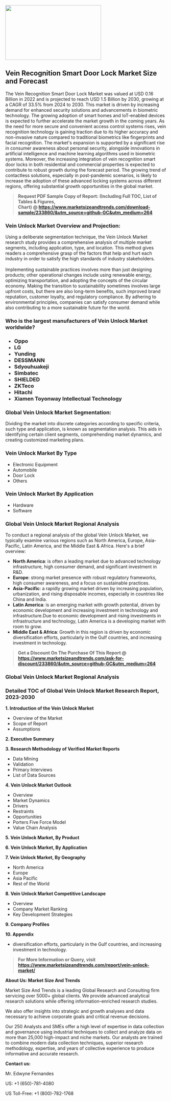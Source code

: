 <p><img class="alignnone size-medium wp-image-20088" src="https://ffe5etoiles.com/wp-content/uploads/2024/12/MST1-300x171.png" alt="" width="300" height="171" /></p><h2>Vein Recognition Smart Door Lock Market Size and Forecast</h2><p>The Vein Recognition Smart Door Lock Market was valued at USD 0.16 Billion in 2022 and is projected to reach USD 1.5 Billion by 2030, growing at a CAGR of 33.5% from 2024 to 2030. This market is driven by increasing demand for enhanced security solutions and advancements in biometric technology. The growing adoption of smart homes and IoT-enabled devices is expected to further accelerate the market growth in the coming years. As the need for more secure and convenient access control systems rises, vein recognition technology is gaining traction due to its higher accuracy and non-invasive nature compared to traditional biometrics like fingerprints and facial recognition. The market's expansion is supported by a significant rise in consumer awareness about personal security, alongside innovations in artificial intelligence and machine learning algorithms used in biometric systems. Moreover, the increasing integration of vein recognition smart door locks in both residential and commercial properties is expected to contribute to robust growth during the forecast period. The growing trend of contactless solutions, especially in post-pandemic scenarios, is likely to increase the adoption of these advanced locking systems across different regions, offering substantial growth opportunities in the global market.</p><blockquote id="" class=""><strong>Request PDF Sample Copy of Report: (Including Full TOC, List of Tables &amp; Figures, Chart)&nbsp;@&nbsp;<strong><a href="https://www.marketsizeandtrends.com/download-sample/233860/&utm_source=github-GC&utm_medium=264" target="_blank">https://www.marketsizeandtrends.com/download-sample/233860/&utm_source=github-GC&utm_medium=264</a></strong></strong></blockquote><h3 id="" class="">Vein Unlock Market&nbsp;Overview and Projection:</h3><p id="" class="">Using a deliberate segmentation technique, the Vein Unlock Market research study provides a comprehensive analysis of multiple market segments, including application, type, and location. This method gives readers a comprehensive grasp of the factors that help and hurt each industry in order to satisfy the high standards of industry stakeholders. <br /> <br />Implementing sustainable practices involves more than just designing products; other operational changes include using renewable energy, optimizing transportation, and adopting the concepts of the circular economy. Making the transition to sustainability sometimes involves large upfront costs, but there are also long-term benefits, such improved brand reputation, customer loyalty, and regulatory compliance. By adhering to environmental principles, companies can satisfy consumer demand while also contributing to a more sustainable future for the world.</p><h3 id="" class="">Who is the largest manufacturers of&nbsp;Vein Unlock Market worldwide?</h3><h3 class=""><p><ul><li>Oppo </li><li> LG </li><li> Yunding </li><li> DESSMANN </li><li> Sdyouhuakeji </li><li> Simbatec </li><li> SHIELDED </li><li> ZKTeco </li><li> Hitachi </li><li> Xiamen Toyonway Intellectual Technology</li></ul></p></h3><h3 id="" class="">Global&nbsp;Vein Unlock Market Segmentation:</h3><p id="" class="">Dividing the market into discrete categories according to specific criteria, such type and application, is known as segmentation analysis. This aids in identifying certain client segments, comprehending market dynamics, and creating customized marketing plans.</p><h3 id="" class="">Vein Unlock Market&nbsp;By Type</h3><p><p><ul><li>Electronic Equipment</li><li> Automobile</li><li> Door Lock</li><li> Others</p></li></ul></p></p><h3 id="" class="">Vein Unlock Market&nbsp;By Application</h3><p class=""><p><ul><li>Hardware</li><li> Software</li></ul></p></p><h3 id="" class="">Global Vein Unlock Market Regional Analysis</h3><p id="" class="">To conduct a regional analysis of the global Vein Unlock Market, we typically examine various regions such as North America, Europe, Asia-Pacific, Latin America, and the Middle East &amp; Africa. Here's a brief overview:</p><ul><li><strong>North America</strong>: is often a leading market due to advanced technology infrastructure, high consumer demand, and significant investment in R&amp;D.</li><li><strong>Europe</strong>: strong market presence with robust regulatory frameworks, high consumer awareness, and a focus on sustainable practices.</li><li><strong>Asia-Pacific</strong>: a rapidly growing market driven by increasing population, urbanization, and rising disposable incomes, especially in countries like China and India.</li><li><strong>Latin America</strong>: is an emerging market with growth potential, driven by economic development and increasing investment in technology and infrastructure.Due to economic development and rising investments in infrastructure and technology, Latin America is a developing market with room to grow.</li><li><strong>Middle East &amp; Africa</strong>: Growth in this region is driven by economic diversification efforts, particularly in the Gulf countries, and increasing investment in technology.</li></ul><blockquote id="" class=""><strong>Get a Discount On The Purchase Of This Report @ <strong><a href="https://www.marketsizeandtrends.com/ask-for-discount/233860/&utm_source=github-GC&utm_medium=264" target="_blank">https://www.marketsizeandtrends.com/ask-for-discount/233860/&utm_source=github-GC&utm_medium=264</a></strong></strong></blockquote><h3 id="" class="">Global Vein Unlock Market Regional Analysis</h3><h3 id="" class="">Detailed TOC of Global Vein Unlock Market Research Report, 2023-2030</h3><p id="" class=""><strong>1. Introduction of the Vein Unlock Market</strong></p><ul><li>Overview of the Market</li><li>Scope of Report</li><li>Assumptions</li></ul><p id="" class=""><strong>2. Executive Summary</strong></p><p id="" class=""><strong>3. Research Methodology of Verified Market Reports</strong></p><ul><li>Data Mining</li><li>Validation</li><li>Primary Interviews</li><li>List of Data Sources</li></ul><p id="" class=""><strong>4. Vein Unlock Market Outlook</strong></p><ul><li>Overview</li><li>Market Dynamics</li><li>Drivers</li><li>Restraints</li><li>Opportunities</li><li>Porters Five Force Model</li><li>Value Chain Analysis</li></ul><p id="" class=""><strong>5. Vein Unlock Market, By Product</strong></p><p id="" class=""><strong>6. Vein Unlock Market, By Application</strong></p><p id="" class=""><strong>7. Vein Unlock Market, By Geography</strong></p><ul><li>North America</li><li>Europe</li><li>Asia Pacific</li><li>Rest of the World</li></ul><p id="" class=""><strong>8. Vein Unlock Market Competitive Landscape</strong></p><ul><li>Overview</li><li>Company Market Ranking</li><li>Key Development Strategies</li></ul><p id="" class=""><strong>9. Company Profiles</strong></p><p id="" class=""><strong>10. Appendix</strong></p><ul><li>diversification efforts, particularly in the Gulf countries, and increasing investment in technology.</li></ul><blockquote id="" class=""><strong>For More Information or Query, visit <strong><strong><a href="https://www.marketsizeandtrends.com/report/vein-unlock-market/" target="_blank">https://www.marketsizeandtrends.com/report/vein-unlock-market/</a></strong></strong></strong></blockquote><p id="" class=""><strong>About Us: Market Size And Trends</strong></p><p id="" class="">Market Size And Trends is a leading Global Research and Consulting firm servicing over 5000+ global clients. We provide advanced analytical research solutions while offering information-enriched research studies.</p><p id="" class="">We also offer insights into strategic and growth analyses and data necessary to achieve corporate goals and critical revenue decisions.</p><p id="" class="">Our 250 Analysts and SMEs offer a high level of expertise in data collection and governance using industrial techniques to collect and analyze data on more than 25,000 high-impact and niche markets. Our analysts are trained to combine modern data collection techniques, superior research methodology, expertise, and years of collective experience to produce informative and accurate research.</p><p id="" class=""><strong>Contact us:</strong></p><p id="" class="">Mr. Edwyne Fernandes</p><p id="" class="">US: +1 (650)-781-4080</p><p id="" class="">US Toll-Free: +1 (800)-782-1768</p>
